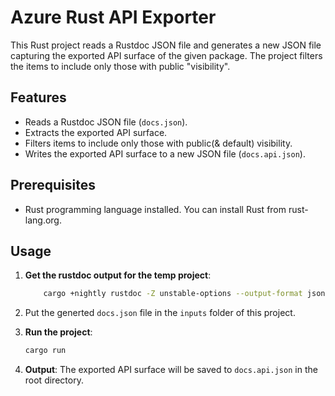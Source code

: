 # Azure Rust API Exporter

This Rust project reads a Rustdoc JSON file and generates a new JSON file capturing the exported API surface of the given package. The project filters the items to include only those with public "visibility".

## Features

-   Reads a Rustdoc JSON file (`docs.json`).
-   Extracts the exported API surface.
-   Filters items to include only those with public(& default) visibility.
-   Writes the exported API surface to a new JSON file (`docs.api.json`).

## Prerequisites

-   Rust programming language installed. You can install Rust from rust-lang.org.

## Usage

1. **Get the rustdoc output for the temp project**:

    ```sh
        cargo +nightly rustdoc -Z unstable-options --output-format json --package docs --no-default-features
    ```

2. Put the generted `docs.json` file in the `inputs` folder of this project.

3. **Run the project**:

    ```sh
    cargo run
    ```

4. **Output**:
   The exported API surface will be saved to `docs.api.json` in the root directory.
